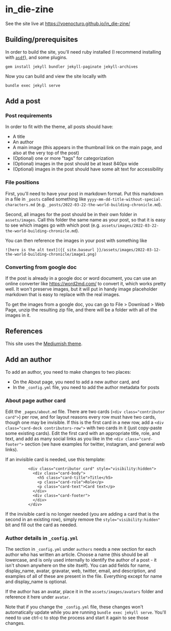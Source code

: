 # in_die-zine

See the site live at https://voenocturo.github.io/in_die-zine/

## Building/prerequisites

In order to build the site, you'll need ruby installed (I recommend installing with [`asdf`](https://asdf-vm.com/)), and some plugins.

```
gem install jekyll bundler jekyll-paginate jekyll-archives
```

Now you can build and view the site locally with

```
bundle exec jekyll serve
```

## Add a post

### Post requirements

In order to fit with the theme, all posts should have:

* A title
* An author
* A main image (this appears in the thumbnail link on the main page, and also at the very top of the post)
* (Optional) one or more "tags" for categorization
* (Optional) images in the post should be at least 840px wide
* (Optional) images in the post should have some alt text for accessibility

### File positions

First, you'll need to have your post in markdown format. Put this markdown in a file in `_posts` called something like `yyyy-mm-dd-title-without-special-characters.md` (e.g. `_posts/2022-03-22-the-world-building-chronicle.md`).

Second, all images for the post should be in their own folder in `assets/images`. Call this folder the same name as your post, so that it is easy to see which images go with which post (e.g. `assets/images/2022-03-22-the-world-building-chronicle.md`).

You can then reference the images in your post with something like

```
![here is the alt text]({{ site.baseurl }}/assets/images/2022-03-12-the-world-building-chronicle/image1.png)
```

### Converting from google doc

If the post is already in a google doc or word document, you can use an online converter like https://word2md.com/ to convert it, which works pretty well. It won't preserve images, but it will put in handy image placeholder markdown that is easy to replace with the real images.

To get the images from a google doc, you can go to File > Download > Web Page, unzip the resulting zip file, and there will be a folder with all of the images in it.

## References

This site uses the [Mediumish theme](https://www.wowthemes.net/mediumish-free-jekyll-template/).

## Add an author

To add an author, you need to make changes to two places:

* On the About page, you need to add a new author card, and
* In the `_config.yml` file, you need to add the author metadata for posts

### About page author card

Edit the `_pages/about.md` file. There are two cards (`<div class="contributor card">`) per row, and for layout reasons every row must have two cards, though one may be invisible. If this is the first card in a new row, add a `<div class="card-deck contributors-row">` with two cards in it (just copy-paste some existing cards). Edit the first card with an appropriate title, role, and text, and add as many social links as you like in the `<div class="card-footer">` section (we have examples for twitter, instagram, and general web links).

If an invisible card is needed, use this template:

```
          <div class="contributor card" style="visibility:hidden">
            <div class="card-body">
              <h5 class="card-title">Title</h5>
              <p class="card-role">Role</p>
              <p class="card-text">Card text</p>
            </div>
            <div class="card-footer">
            </div>
          </div>
```

If the invisible card is no longer needed (you are adding a card that is the second in an existing row), simply remove the `style="visibility:hidden"` bit and fill out the card as needed.

### Author details in `_config.yml`

The section in `_config.yml` under `authors` needs a new section for each author who has written an article. Choose a name (this should be all lowercase, and is only used internally to identify the author of a post - it isn't shown anywhere on the site itself). You can add fields for name, display_name, avatar, gravatar, web, twitter, email, and description, and examples of all of these are present in the file. Everything except for name and display_name is optional.

If the author has an avatar, place it in the `assets/images/avatars` folder and reference it here under `avatar`.

Note that if you change the `_config.yml` file, these changes won't automatically update while you are running `bundle exec jekyll serve`. You'll need to use ctrl-c to stop the process and start it again to see those changes.
